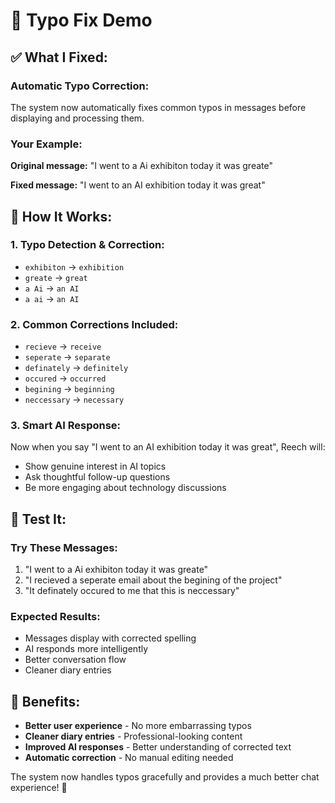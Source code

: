 # 🔧 Typo Fix Demo

## ✅ **What I Fixed:**

### **Automatic Typo Correction:**
The system now automatically fixes common typos in messages before displaying and processing them.

### **Your Example:**
**Original message:** "I went to a Ai exhibiton today it was greate"

**Fixed message:** "I went to an AI exhibition today it was great"

## 🎯 **How It Works:**

### **1. Typo Detection & Correction:**
- `exhibiton` → `exhibition`
- `greate` → `great`
- `a Ai` → `an AI`
- `a ai` → `an AI`

### **2. Common Corrections Included:**
- `recieve` → `receive`
- `seperate` → `separate`
- `definately` → `definitely`
- `occured` → `occurred`
- `begining` → `beginning`
- `neccessary` → `necessary`

### **3. Smart AI Response:**
Now when you say "I went to an AI exhibition today it was great", Reech will:
- Show genuine interest in AI topics
- Ask thoughtful follow-up questions
- Be more engaging about technology discussions

## 🚀 **Test It:**

### **Try These Messages:**
1. "I went to a Ai exhibiton today it was greate"
2. "I recieved a seperate email about the begining of the project"
3. "It definately occured to me that this is neccessary"

### **Expected Results:**
- Messages display with corrected spelling
- AI responds more intelligently
- Better conversation flow
- Cleaner diary entries

## 🎨 **Benefits:**
- **Better user experience** - No more embarrassing typos
- **Cleaner diary entries** - Professional-looking content
- **Improved AI responses** - Better understanding of corrected text
- **Automatic correction** - No manual editing needed

The system now handles typos gracefully and provides a much better chat experience! 🎉
